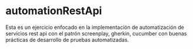 # automationRestApi
Esta es un ejercicio enfocado en la implementación de automatización de servicios rest api
con el patrón screenplay, gherkin, cucumber con buenas prácticas de desarrollo de pruebas automatizadas.
